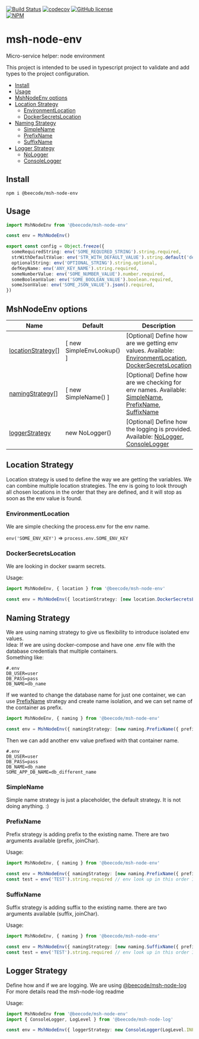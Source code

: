 [![Build Status](https://beecode.semaphoreci.com/badges/msh-node-env/branches/main.svg?style=shields)](https://beecode.semaphoreci.com/projects/msh-node-env)
[![codecov](https://codecov.io/gh/beecode-rs/msh-node-env/branch/main/graph/badge.svg?token=fHc0YaxEiB)](https://codecov.io/gh/beecode-rs/msh-node-env)
[![GitHub license](https://img.shields.io/github/license/beecode-rs/msh-node-env)](https://github.com/beecode-rs/msh-node-env/blob/main/LICENSE)  
[![NPM](https://nodei.co/npm/@beecode/msh-node-env.png)](https://nodei.co/npm/@beecode/msh-node-env)

# msh-node-env

Micro-service helper: node environment

This project is intended to be used in typescript project to validate and add types to the project configuration.

<!-- toc -->

- [Install](#install)
- [Usage](#usage)
- [MshNodeEnv options](#mshnodeenv-options)
- [Location Strategy](#location-strategy)
  - [EnvironmentLocation](#environmentlocation)
  - [DockerSecretsLocation](#dockersecretslocation)
- [Naming Strategy](#naming-strategy)
  - [SimpleName](#simplename)
  - [PrefixName](#prefixname)
  - [SuffixName](#suffixname)
- [Logger Strategy](#logger-strategy)
  - [NoLogger](#nologger)
  - [ConsoleLogger](#consolelogger)

<!-- tocstop -->

## Install

`npm i @beecode/msh-node-env`

## Usage

```typescript
import MshNodeEnv from '@beecode/msh-node-env'

const env = MshNodeEnv()

export const config = Object.freeze({
  someRequiredString: env('SOME_REQUIRED_STRING').string.required,
  strWithDefaultValue: env('STR_WITH_DEFAULT_VALUE').string.default('default-value').required,
  optionalString: env('OPTIONAL_STRING').string.optional,
  defKeyName: env('ANY_KEY_NAME').string.required,
  someNumberValue: env('SOME_NUMBER_VALUE').number.required,
  someBooleanValue: env('SOME_BOOLEAN_VALUE').boolean.required,
  someJsonValue: env('SOME_JSON_VALUE').json().required,
})
```

## MshNodeEnv options

| Name                                     | Default                   | Description                                                                                                                                              |
| ---------------------------------------- | ------------------------- | -------------------------------------------------------------------------------------------------------------------------------------------------------- |
| [locationStrategy](#location-strategy)[] | [ new SimpleEnvLookup() ] | [Optional] Define how are we getting env values. Available: [EnvironmentLocation](#environmentlocation), [DockerSecretsLocation](#dockersecretslocation) |
| [namingStrategy](#naming-strategy)[]     | [ new SimpleName() ]      | [Optional] Define how are we checking for env names. Available: [SimpleName](#simplename), [PrefixName](#prefixname), [SuffixName](#suffixname)          |
| [loggerStrategy](#logger-strategy)       | new NoLogger()            | [Optional] Define how the logging is provided. Available: [NoLogger](#nologger), [ConsoleLogger](#consolelogger)                                         |

## Location Strategy

Location strategy is used to define the way we are getting the variables. We can combine multiple location strategies. The env is
going to look through all chosen locations in the order that they are defined, and it will stop as soon as the env value is found.

### EnvironmentLocation

We are simple checking the process.env for the env name.

`env('SOME_ENV_KEY')` => `process.env.SOME_ENV_KEY`

### DockerSecretsLocation

We are looking in docker swarm secrets.

Usage:

```typescript
import MshNodeEnv, { location } from '@beecode/msh-node-env'

const env = MshNodeEnv({ locationStrategy: [new location.DockerSecretsLocation()] })
```

## Naming Strategy

We are using naming strategy to give us flexibility to introduce isolated env values.  
Idea: If we are using docker-compose and have one .env file with the database credentials that multiple containers.  
Something like:

```dotenv
#.env
DB_USER=user
DB_PASS=pass
DB_NAME=db_name
```

If we wanted to change the database name for just one container, we can use [PrefixName](#prefixname) strategy and create name
isolation, and we can set name of the container as prefix.

```typescript
import MshNodeEnv, { naming } from '@beecode/msh-node-env'

const env = MshNodeEnv({ namingStrategy: [new naming.PrefixName({ prefix: 'SOME_APP' })] })
```

Then we can add another env value prefixed with that container name.

```dotenv
#.env
DB_USER=user
DB_PASS=pass
DB_NAME=db_name
SOME_APP_DB_NAME=db_different_name
```

### SimpleName

Simple name strategy is just a placeholder, the default strategy. It is not doing anything. :)

### PrefixName

Prefix strategy is adding prefix to the existing name. There are two arguments available (prefix, joinChar).

Usage:

```typescript
import MshNodeEnv, { naming } from '@beecode/msh-node-env'

const env = MshNodeEnv({ namingStrategy: [new naming.PrefixName({ prefix: 'FOO' }), new naming.PrefixName({ prefix: 'BAR' })] })
const test = env('TEST').string.required // env look up in this order 1) BAR_FOO_TEST, 2) FOO_TEST, 3) TEST
```

### SuffixName

Suffix strategy is adding suffix to the existing name. there are two arguments available (suffix, joinChar).

Usage:

```typescript
import MshNodeEnv, { naming } from '@beecode/msh-node-env'

const env = MshNodeEnv({ namingStrategy: [new naming.SuffixName({ prefix: 'FOO' }), new naming.SuffixName({ prefix: 'BAR' })] })
const test = env('TEST').string.required // env look up in this order 1) TEST_FOO_BAR, 2) TEST_FOO, 3) TEST
```

## Logger Strategy

Define how and if we are logging. We are using [@beecode/msh-node-log](https://github.com/beecode-rs/msh-node-log)
For more details read the msh-node-log readme

Usage:
```typescript
import MshNodeEnv from '@beecode/msh-node-env'
import { ConsoleLogger, LogLevel } from '@beecode/msh-node-log'

const env = MshNodeEnv({ loggerStrategy: new ConsoleLogger(LogLevel.INFO) })
```
